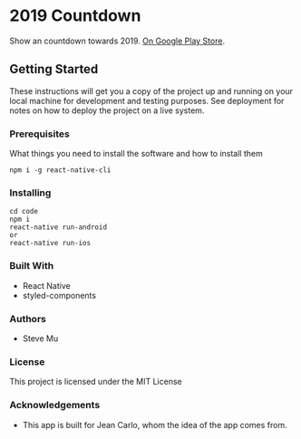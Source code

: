 # 2019 Countdown

Show an countdown towards 2019. [On Google Play Store](https://play.google.com/store/apps/details?id=com.stevemu.countdown).

## Getting Started

These instructions will get you a copy of the project up and running on your local machine for development and testing purposes. See deployment for notes on how to deploy the project on a live system.

### Prerequisites

What things you need to install the software and how to install them

```
npm i -g react-native-cli
```

### Installing

```
cd code
npm i
react-native run-android
or
react-native run-ios
```

### Built With

* React Native
* styled-components

### Authors

* Steve Mu

### License

This project is licensed under the MIT License

### Acknowledgements

* This app is built for Jean Carlo, whom the idea of the app comes from.